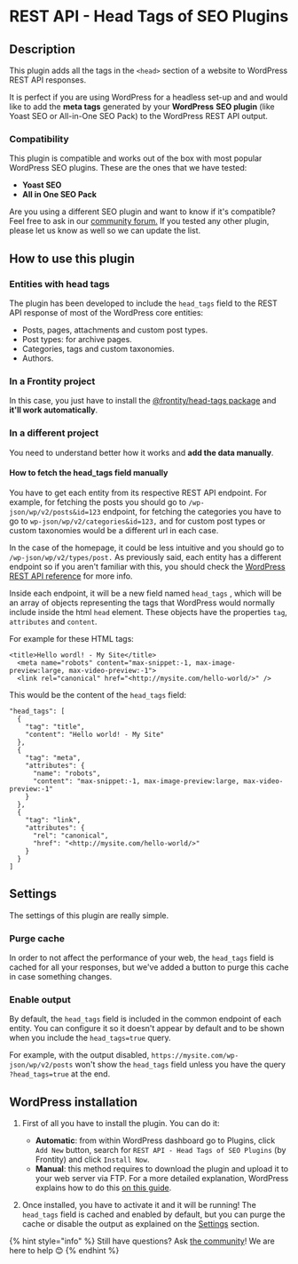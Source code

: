 # REST API - Head Tags of SEO Plugins

## Description

This plugin adds all the tags in the `<head>` section of a website to WordPress REST API responses.

It is perfect if you are using WordPress for a headless set-up and and would like to add the **meta tags** generated by your **WordPress** **SEO plugin** \(like Yoast SEO or All-in-One SEO Pack\) to the WordPress REST API output.

### Compatibility

This plugin is compatible and works out of the box with most popular WordPress SEO plugins. These are the ones that we have tested:

* **Yoast SEO**
* **All in One SEO Pack**

Are you using a different SEO plugin and want to know if it's compatible? Feel free to ask in our [community forum.](https://community.frontity.org/) If you tested any other plugin, please let us know as well so we can update the list.

## How to use this plugin

### Entities with head tags

The plugin has been developed to include the `head_tags` field to the REST API response of most of the WordPress core entities:

* Posts, pages, attachments and custom post types.
* Post types: for archive pages.
* Categories, tags and custom taxonomies.
* Authors.

### In a Frontity project

In this case, you just have to install the [@frontity/head-tags package](../api-reference-1/frontity-head-tags.md) and **it'll work automatically**.

### **In a different project**

You need to understand better how it works and **add the data manually**.

#### How to fetch the head\_tags field manually

You have to get each entity from its respective REST API endpoint. For example, for fetching the posts you should go to `/wp-json/wp/v2/posts&id=123` endpoint, for fetching the categories you have to go to `wp-json/wp/v2/categories&id=123,` and for custom post types or custom taxonomies would be a different url in each case. 

In the case of the homepage, it could be less intuitive and you should go to `/wp-json/wp/v2/types/post.` As previously said, each entity has a different endpoint so if you aren't familiar with this, you should check the [WordPress REST API reference](https://developer.wordpress.org/rest-api/reference/) for more info.

Inside each endpoint, it will be a new field named `head_tags` , which will be an array of objects representing the tags that WordPress would normally include inside the html `head` element. These objects have the properties `tag`, `attributes` and `content`.

For example for these HTML tags:

```text
<title>Hello wordl! - My Site</title>
  <meta name="robots" content="max-snippet:-1, max-image-preview:large, max-video-preview:-1">
  <link rel="canonical" href="<http://mysite.com/hello-world/>" />
```

This would be the content of the `head_tags` field:

```text
"head_tags": [
  {
    "tag": "title",
    "content": "Hello world! - My Site"
  },
  {
    "tag": "meta",
    "attributes": {
      "name": "robots",
      "content": "max-snippet:-1, max-image-preview:large, max-video-preview:-1"
    }
  },
  {
    "tag": "link",
    "attributes": {
      "rel": "canonical",
      "href": "<http://mysite.com/hello-world/>"
    }
  }
]
```

## Settings

The settings of this plugin are really simple.

### Purge cache

In order to not affect the performance of your web, the `head_tags` field is cached for all your responses, but we've added a button to purge this cache in case something changes.

### Enable output

By default, the `head_tags` field is included in the common endpoint of each entity. You can configure it so it doesn't appear by default and to be shown when you include the `head_tags=true` query.

For example, with the output disabled, `https://mysite.com/wp-json/wp/v2/posts`  won't show the `head_tags` field unless you have the query `?head_tags=true` at the end.

## WordPress installation

1. First of all you have to install the plugin. You can do it:

   * **Automatic**: from within WordPress dashboard go to Plugins, click `Add New` button, search for `REST API - Head Tags of SEO Plugins` \(by Frontity\) and click `Install Now`.
   * **Manual**: this method requires to download the plugin and upload it to your web server via FTP. For a more detailed explanation, WordPress explains how to do this [on this guide](https://wordpress.org/support/article/managing-plugins/#manual-plugin-installation).

2. Once installed, you have to activate it and it will be running! The `head_tags` field is cached and enabled by default, but you can purge the cache or disable the output as explained on the [Settings](rest-api-head-tags.md#settings) section.

{% hint style="info" %}
Still have questions? Ask [the community](https://community.frontity.org/)! We are here to help 😊
{% endhint %}

